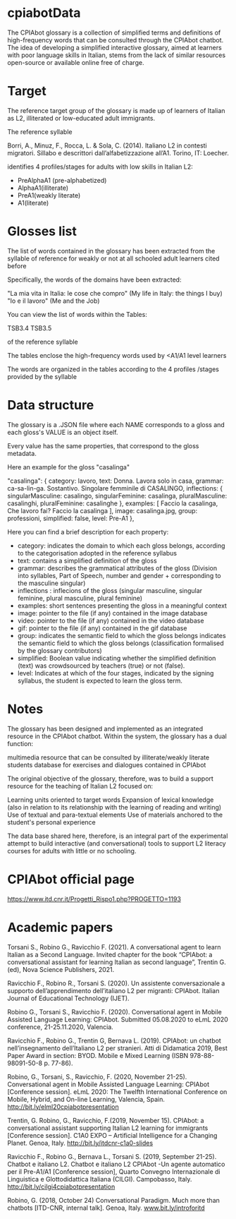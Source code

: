 # cpiabotData
The CPIAbot glossary is a collection of simplified terms and definitions of high-frequency words that can be consulted through the CPIAbot chatbot.
The idea of developing a simplified interactive glossary, aimed at learners with poor language skills in Italian, stems from the lack of similar resources open-source or available online free of charge.

# Target
The reference target group of the glossary is made up of learners of Italian as L2, illiterated or low-educated adult immigrants.

The reference syllable 

Borri, A., Minuz, F., Rocca, L. & Sola, C. (2014). Italiano L2 in contesti migratori. Sillabo e descrittori dall’alfabetizzazione all’A1. Torino, IT: Loecher.

identifies 4 profiles/stages for adults with low skills in Italian L2:

+ PreAlphaA1 (pre-alphabetized)
+ AlphaA1(illiterate)
+ PreA1(weakly literate)
+ A1(literate)


 
# Glosses list
The list of words contained in the glossary has been extracted from the syllable of reference for weakly or not at all schooled adult learners cited before

Specifically, the words of the domains have been extracted:

"La mia vita in Italia: le cose che compro" (My life in Italy: the things I buy)
"Io e il lavoro" (Me and the Job)

You can view the list of words within the Tables:

TSB3.4
TSB3.5

of the reference syllable

The tables enclose the high-frequency words used by <A1/A1 level learners

The words are organized in the tables according to the 4 profiles /stages provided by the syllable



# Data structure
The glossary is a .JSON file where each NAME corresponds to a gloss and each gloss's VALUE is an object itself.

Every value has the same properties, that correspond to the gloss metadata.

Here an example for the gloss "casalinga"

  "casalinga": {
    category: lavoro,
    text: Donna. Lavora solo in casa,
    grammar: ca-sa-lin-ga. Sostantivo. Singolare femminile di CASALINGO,
    inflections: {
      singularMasculine: casalingo,
      singularFeminine: casalinga,
      pluralMasculine: casalinghi,
      pluralFeminine: casalinghe
    },
    examples: [
      Faccio la casalinga,
      Che lavoro fai? Faccio la casalinga
    ],
    image: casalinga.jpg,
    group: professioni,
    simplified: false,
    level: Pre-A1
  },
  
Here you can find a brief description for each property:
  
  - category: indicates the domain to which each gloss belongs, according to the categorisation adopted in the reference syllabus
  - text: contains a simplified definition of the gloss
  - grammar: describes the grammatical attributes of the gloss (Division into syllables, Part of Speech, number and gender + corresponding to the masculine singular)
  - inflections : inflecions of the gloss (singular masculine, singular feminine, plural masculine, plural feminine)
  - examples: short sentences presenting the gloss in a meaningful context
  - image: pointer to the file (if any) contained in the image database
  - video: pointer to the file (if any) contained in the video database
  - gif: pointer to the file (if any) contained in the gif database
  - group: indicates the semantic field to which the gloss belongs indicates the semantic field to which the gloss belongs (classification formalised by the glossary contributors)
  - simplified: Boolean value indicating whether the simplified definition (text) was crowdsourced by teachers (true) or not (false).
  - level: Indicates at which of the four stages, indicated by the signing syllabus, the student is expected to learn the gloss term. 
  
  
# Notes
The glossary has been designed and implemented as an integrated resource in the CPIAbot chatbot.
Within the system, the glossary has a dual function:

multimedia resource that can be consulted by illiterate/weakly literate students
database for exercises and dialogues contained in CPIAbot

The original objective of the glossary, therefore, was to build a support resource for the teaching of Italian L2 focused on:

Learning units oriented to target words
Expansion of lexical knowledge (also in relation to its relationship with the learning of reading and writing)
Use of textual and para-textual elements
Use of materials anchored to the student's personal experience

The data base shared here, therefore, is an integral part of the experimental attempt to build interactive (and conversational) tools to support L2 literacy courses for adults with little or no schooling.



# CPIAbot official page
https://www.itd.cnr.it/Progetti_Rispo1.php?PROGETTO=1193


# Academic papers 

Torsani S., Robino G., Ravicchio F. (2021). A conversational agent to learn Italian as a Second Language. Invited chapter for the book “CPIAbot: a conversational assistant for learning Italian as second language”, Trentin G. (ed), Nova Science Publishers,  2021.

Ravicchio F., Robino R., Torsani S. (2020). Un assistente conversazionale a supporto dell’apprendimento dell’italiano L2 per migranti: CPIAbot. Italian Journal of Educational Technology (IJET).

Robino G., Torsani S., Ravicchio F. (2020). Conversational agent in Mobile Assisted Language Learning: CPIAbot. Submitted 05.08.2020 to eLmL 2020 conference, 21-25.11.2020, Valencia.

Ravicchio F., Robino G., Trentin G, Bernava L. (2019). CPIAbot: un chatbot nell’insegnamento dell’Italiano L2 per stranieri. Atti di Didamatica 2019, Best Paper Award in section: BYOD. Mobile e Mixed Learning (ISBN 978-88-98091-50-8 p. 77-86).

Robino, G., Torsani, S., Ravicchio, F. (2020, November 21-25). Conversational agent in Mobile Assisted Language Learning: CPIAbot [Conference session]. eLmL 2020: The Twelfth International Conference on Mobile, Hybrid, and On-line Learning, Valencia, Spain. http://bit.ly/elml20cpiabotpresentation

Trentin, G. Robino, G., Ravicchio, F.(2019, November 15). CPIAbot: a conversational assistant supporting Italian L2 learning for immigrants [Conference session]. C1A0 EXPO – Artificial Intelligence for a Changing Planet. Genoa, Italy. http://bit.ly/itdcnr-c1a0-slides

Ravicchio F., Robino G., Bernava L., Torsani S. (2019, September 21-25). Chatbot e italiano L2. Chatbot e italiano L2 CPIAbot -Un agente automatico per il Pre-A1/A1 [Conference session], Quarto Convegno Internazionale di Linguistica e Glottodidattica Italiana (CILGI). Campobasso, Italy. http://bit.ly/cilgi4cpiabotpresentation

Robino, G. (2018, October 24) Conversational Paradigm. Much more than chatbots [ITD-CNR, internal talk]. Genoa, Italy. www.bit.ly/introforitd
  




